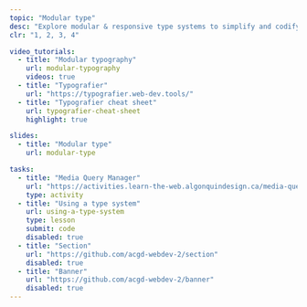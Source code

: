 ```yaml
---
topic: "Modular type"
desc: "Explore modular & responsive type systems to simplify and codify typesetting on the web."
clr: "1, 2, 3, 4"

video_tutorials:
  - title: "Modular typography"
    url: modular-typography
    videos: true
  - title: "Typografier"
    url: "https://typografier.web-dev.tools/"
  - title: "Typografier cheat sheet"
    url: typografier-cheat-sheet
    highlight: true

slides:
  - title: "Modular type"
    url: modular-type

tasks:
  - title: "Media Query Manager"
    url: "https://activities.learn-the-web.algonquindesign.ca/media-query-manager/"
    type: activity
  - title: "Using a type system"
    url: using-a-type-system
    type: lesson
    submit: code
    disabled: true
  - title: "Section"
    url: "https://github.com/acgd-webdev-2/section"
    disabled: true
  - title: "Banner"
    url: "https://github.com/acgd-webdev-2/banner"
    disabled: true
---
```

